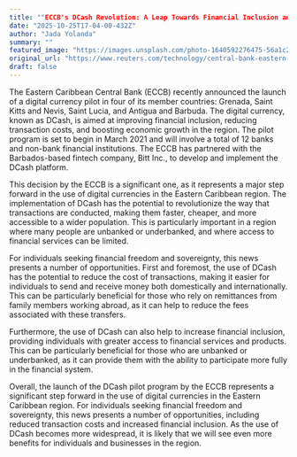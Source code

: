 ```yaml
---
title: ""ECCB's DCash Revolution: A Leap Towards Financial Inclusion and Sovereignty in the Eastern Caribbean""
date: "2025-10-25T17-04-00-432Z"
author: "Jada Yolanda"
summary: ""
featured_image: "https://images.unsplash.com/photo-1640592276475-56a1c277a38f?crop=entropy&cs=tinysrgb&fit=max&fm=jpg&ixid=M3w4MTY2MzZ8MHwxfHJhbmRvbXx8fHx8fHx8fDE3NjEzNjUxODB8&ixlib=rb-4.1.0&q=80&w=400"
original_url: "https://www.reuters.com/technology/central-bank-eastern-caribbean-central-bank-launch-digital-currency-pilot-2021-02-09/"
draft: false
---
```


The Eastern Caribbean Central Bank (ECCB) recently announced the launch of a digital currency pilot in four of its member countries: Grenada, Saint Kitts and Nevis, Saint Lucia, and Antigua and Barbuda. The digital currency, known as DCash, is aimed at improving financial inclusion, reducing transaction costs, and boosting economic growth in the region. The pilot program is set to begin in March 2021 and will involve a total of 12 banks and non-bank financial institutions. The ECCB has partnered with the Barbados-based fintech company, Bitt Inc., to develop and implement the DCash platform.

This decision by the ECCB is a significant one, as it represents a major step forward in the use of digital currencies in the Eastern Caribbean region. The implementation of DCash has the potential to revolutionize the way that transactions are conducted, making them faster, cheaper, and more accessible to a wider population. This is particularly important in a region where many people are unbanked or underbanked, and where access to financial services can be limited.

For individuals seeking financial freedom and sovereignty, this news presents a number of opportunities. First and foremost, the use of DCash has the potential to reduce the cost of transactions, making it easier for individuals to send and receive money both domestically and internationally. This can be particularly beneficial for those who rely on remittances from family members working abroad, as it can help to reduce the fees associated with these transfers.

Furthermore, the use of DCash can also help to increase financial inclusion, providing individuals with greater access to financial services and products. This can be particularly beneficial for those who are unbanked or underbanked, as it can provide them with the ability to participate more fully in the financial system.

Overall, the launch of the DCash pilot program by the ECCB represents a significant step forward in the use of digital currencies in the Eastern Caribbean region. For individuals seeking financial freedom and sovereignty, this news presents a number of opportunities, including reduced transaction costs and increased financial inclusion. As the use of DCash becomes more widespread, it is likely that we will see even more benefits for individuals and businesses in the region.
